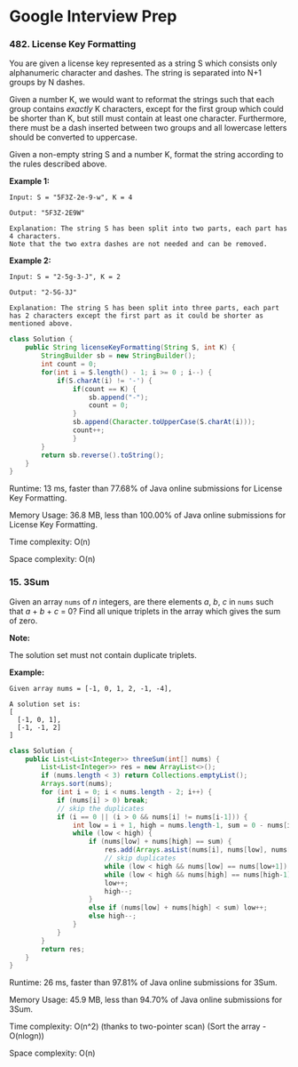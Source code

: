 # Google Interview Prep

###  482. License Key Formatting 

You are given a license key represented as a string S which consists only alphanumeric character and dashes. The string is separated into N+1 groups by N dashes.

Given a number K, we would want to reformat the strings such that each group contains *exactly* K characters, except for the first group which could be shorter than K, but still must contain at least one character. Furthermore, there must be a dash inserted between two groups and all lowercase letters should be converted to uppercase.

Given a non-empty string S and a number K, format the string according to the rules described above.

**Example 1:**

```
Input: S = "5F3Z-2e-9-w", K = 4

Output: "5F3Z-2E9W"

Explanation: The string S has been split into two parts, each part has 4 characters.
Note that the two extra dashes are not needed and can be removed.
```



**Example 2:**

```
Input: S = "2-5g-3-J", K = 2

Output: "2-5G-3J"

Explanation: The string S has been split into three parts, each part has 2 characters except the first part as it could be shorter as mentioned above.
```



```java
class Solution {
    public String licenseKeyFormatting(String S, int K) {
        StringBuilder sb = new StringBuilder();
        int count = 0;
        for(int i = S.length() - 1; i >= 0 ; i--) {
            if(S.charAt(i) != '-') {
                if(count == K) {
                    sb.append("-");
                    count = 0;
                }
                sb.append(Character.toUpperCase(S.charAt(i)));
                count++;
                }
        }
        return sb.reverse().toString();
    }
}
```

Runtime: 13 ms, faster than 77.68% of Java online submissions for License Key Formatting.

Memory Usage: 36.8 MB, less than 100.00% of Java online submissions for License Key Formatting.

Time complexity: O(n)

Space complexity: O(n)

###  15. 3Sum

Given an array `nums` of *n* integers, are there elements *a*, *b*, *c* in `nums` such that *a* + *b* + *c* = 0? Find all unique triplets in the array which gives the sum of zero.

**Note:**

The solution set must not contain duplicate triplets.

**Example:**

```
Given array nums = [-1, 0, 1, 2, -1, -4],

A solution set is:
[
  [-1, 0, 1],
  [-1, -1, 2]
]
```

 

```java
class Solution {
    public List<List<Integer>> threeSum(int[] nums) {
        List<List<Integer>> res = new ArrayList<>();
        if (nums.length < 3) return Collections.emptyList();
        Arrays.sort(nums);
        for (int i = 0; i < nums.length - 2; i++) {
            if (nums[i] > 0) break;
            // skip the duplicates
            if (i == 0 || (i > 0 && nums[i] != nums[i-1])) {
                int low = i + 1, high = nums.length-1, sum = 0 - nums[i];
                while (low < high) {
                    if (nums[low] + nums[high] == sum) {
                        res.add(Arrays.asList(nums[i], nums[low], nums[high]));
                        // skip duplicates
                        while (low < high && nums[low] == nums[low+1]) low++;
                        while (low < high && nums[high] == nums[high-1]) high--;
                        low++;
                        high--;
                    }
                    else if (nums[low] + nums[high] < sum) low++;
                    else high--;
                }      
            }
        }
        return res;
    }
}
```

Runtime: 26 ms, faster than 97.81% of Java online submissions for 3Sum.

Memory Usage: 45.9 MB, less than 94.70% of Java online submissions for 3Sum.

Time complexity: O(n^2) (thanks to two-pointer scan) 		(Sort the array - O(nlogn))

Space complexity: O(n)

